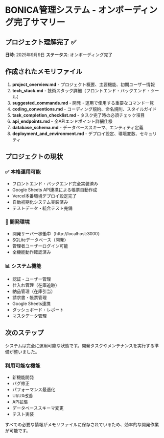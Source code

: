 # BONICA管理システム - オンボーディング完了サマリー

## プロジェクト理解完了 ✅

**日時**: 2025年9月9日
**ステータス**: オンボーディング完了

## 作成されたメモリファイル

1. **project_overview.md** - プロジェクト概要、主要機能、初期ユーザー情報
2. **tech_stack.md** - 技術スタック詳細（フロントエンド・バックエンド・ツール）
3. **suggested_commands.md** - 開発・運用で使用する重要なコマンド一覧
4. **coding_conventions.md** - コーディング規約、命名規則、スタイルガイド
5. **task_completion_checklist.md** - タスク完了時の必須チェック項目
6. **api_endpoints.md** - 全APIエンドポイント詳細仕様
7. **database_schema.md** - データベーススキーマ、エンティティ定義
8. **deployment_and_environment.md** - デプロイ設定、環境変数、セキュリティ

## プロジェクトの現状

### ✅ 本格運用可能
- フロントエンド・バックエンド完全実装済み
- Google Sheets API連携による帳票自動作成
- Vercel本番環境デプロイ設定完了
- 自動初期化システム実装済み
- テストデータ・統合テスト完備

### 🔧 開発環境
- 開発サーバー稼働中（http://localhost:3000）
- SQLiteデータベース（開発）
- 管理者ユーザーログイン可能
- 全機能動作確認済み

### 📊 システム機能
- 認証・ユーザー管理
- 仕入れ管理（在庫追跡）
- 納品管理（在庫引当）
- 請求書・帳票管理
- Google Sheets連携
- ダッシュボード・レポート
- マスタデータ管理

## 次のステップ

システムは完全に運用可能な状態です。開発タスクやメンテナンスを実行する準備が整いました。

### 利用可能な機能
- 新機能開発
- バグ修正
- パフォーマンス最適化
- UI/UX改善
- API拡張
- データベーススキーマ変更
- テスト実装

すべての必要な情報がメモリファイルに保存されているため、効率的な開発作業が可能です。